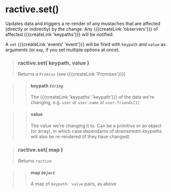 # ractive.set()

Updates data and triggers a re-render of any mustaches that are affected (directly or indirectly) by the change. Any {{{createLink 'observers'}}} of affected {{{createLink 'keypaths'}}} will be notified.

A `set` {{{createLink 'events' 'event'}}} will be fired with `keypath` and `value` as arguments (or `map`, if you set multiple options at once).


> ### ractive.set( keypath, value )
> Returns a `Promise` (see {{{createLink 'Promises'}}})

> > #### **keypath** *`String`*
> > The {{{createLink 'keypaths' 'keypath'}}} of the data we're changing, e.g. `user` or `user.name` or `user.friends[1]`

> > #### **value**
> > The value we're changing it to. Can be a primitive or an object (or array), in which case dependants of *downstream keypaths* will also be re-rendered (if they have changed)


> ### ractive.set( map )
> Returns `ractive`

> > #### **map** *`Object`*
> > A map of `keypath: value` pairs, as above
